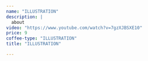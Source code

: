 ```yaml
---
name: "ILLUSTRATION"
description: |
  about
video: "https://www.youtube.com/watch?v=7gzXJBSXE10"
price: 9
coffee-type: "ILLUSTRATION"
title: "ILLUSTRATION"

---
```


